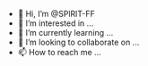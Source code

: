 - 👋 Hi, I’m @SPlRlT-FF
- 👀 I’m interested in ...
- 🌱 I’m currently learning ...
- 💞️ I’m looking to collaborate on ...
- 📫 How to reach me ...

<!---
SPlRlT-FF/SPlRlT-FF is a ✨ special ✨ repository because its `README.md` (this file) appears on your GitHub profile.
You can click the Preview link to take a look at your changes.
--->
